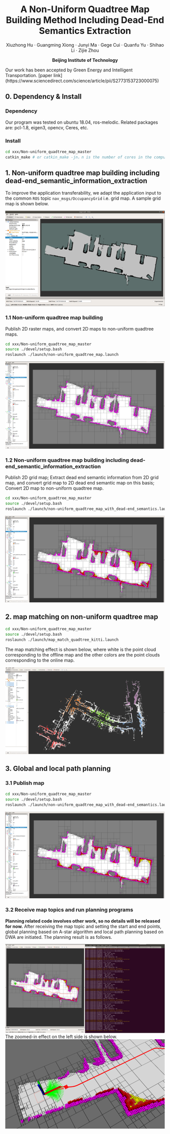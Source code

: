 <p align="center">
  <h1 align="center"> A Non-Uniform Quadtree Map Building Method Including Dead-End Semantics Extraction </h1>
  <p align="center">
    <a <strong>Xiuzhong Hu</strong></a>
    ·
    <a <strong>Guangming Xiong</strong></a>
    ·
    <a <strong>Junyi Ma</strong></a>    
    ·    
    <a <strong>Gege Cui</strong></a>
    ·
    <a <strong>Quanfu Yu</strong></a>
    ·
    <a <strong>Shihao Li</strong></a>        
    ·
    <a <strong>Zijie Zhou</strong></a>           
  </p>
  <p align="center"><strong>Beijing Institute of Technology</strong></a>
  </h3>
  <div align="center"></div>
</p>
Our work has been accepted by Green Energy and Intelligent Transportation. [paper link](https://www.sciencedirect.com/science/article/pii/S2773153723000075)

## 0. Dependency & Install
### Dependency
Our program was tested on ubuntu 18.04, ros-melodic. Related packages are: pcl-1.8, eigen3, opencv, Ceres, etc.

### Install
```bash
cd xxx/Non-uniform_quadtree_map_master
catkin_make # or catkin_make -jn，n is the number of cores in the computer's cpu.
```
## 1. Non-uniform quadtree map building including dead-end_semantic_information_extraction
To improve the application transferability, we adapt the application input to the common `ROS` topic `nav_msgs/OccupancyGrid` i.e. grid map. A sample grid map is shown below.
<div align=center><img src="./Demo/grid_map_example.png" /></div>

### 1.1 Non-uniform quadtree map building
Publish 2D raster maps, and convert 2D maps to non-uniform quadtree maps.
```bash
cd xxx/Non-uniform_quadtree_map_master
source ./devel/setup.bash
roslaunch ./launch/non-uniform_quadtree_map.launch
```
<div align=center><img src="./Demo/map_building_1.png" /></div>

### 1.2 Non-uniform quadtree map building including dead-end_semantic_information_extraction
Publish 2D grid map; Extract dead end semantic information from 2D grid map, and convert grid map to 2D dead end semantic map on this basis; Convert 2D map to non-uniform quadtree map.
```bash
cd xxx/Non-uniform_quadtree_map_master
source ./devel/setup.bash
roslaunch ./launch/non-uniform_quadtree_map_with_dead-end_semantics.launch
```
<div align=center><img src="./Demo/map_building_2.png" /></div>

## 2. map matching on non-uniform quadtree map
```bash
cd xxx/Non-uniform_quadtree_map_master
source ./devel/setup.bash
roslaunch ./launch/map_match_quadtree_kitti.launch
```
The map matching effect is shown below, where white is the point cloud corresponding to the offline map and the other colors are the point clouds corresponding to the online map.
<div align=center><img src="./Demo/map_matching_1.png"  style="zoom:50%" /></div>

## 3. Global and local path planning
### 3.1 Publish map
```bash
cd xxx/Non-uniform_quadtree_map_master
source ./devel/setup.bash
roslaunch ./launch/non-uniform_quadtree_map_with_dead-end_semantics.launch
```
<div align=center><img src="./Demo/map_building_2.png" /></div>

### 3.2 Receive map topics and run planning programs
**Planning related code involves other work, so no details will be released for now.**
After receiving the map topic and setting the start and end points, global planning based on A-star algorithm and local path planning based on DWA are initiated. The planning result is as follows.
<div align=center><img src="./Demo/path_planning_1.png" /></div>
The zoomed-in effect on the left side is shown below.
<div align=center><img src="./Demo/path_planning_2.png" /></div>



